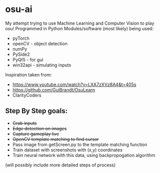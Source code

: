 # osu-ai
My attempt trying to use Machine Learning and Computer Vision to play osu!
Programmed in Python
Modules/software (most likely) being used:
* pyTorch
* openCV - object detection
* numPy
* PySide2
* PyQt5 - for gui
* win32api - simulating inputs


Inspiration taken from:
* https://www.youtube.com/watch?v=LXA7zXVz8A4&t=405s 
* https://github.com/GuiBrandt/OsuLearn
* ClarityCoders

## Step By Step goals:
* <s>Grab inputs</s>
* <s>Edge detection on images</s>
* <s>Capture gameplay live</s>
* <s>OpenCV template matching to find cursor</s>
* Pass image from getScreen.py to the template matching function
* Train dataset with screenshots with (x,y) coordinates
* Train neural network with this data, using backpropogation algorithm


(will possibly include more detailed steps of process)

